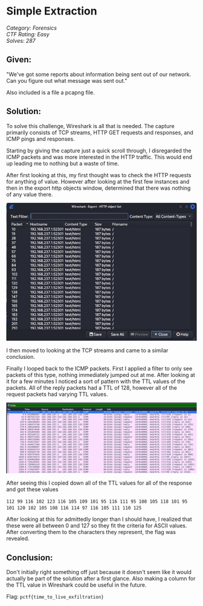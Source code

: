 # Simple Extraction
*Category: Forensics*  
*CTF Rating: Easy*  
*Solves: 287*  

## Given:

 "We've got some reports about information being sent out of our network. Can you figure out what message was sent out."

Also included is a file a pcapng file.

## Solution:

To solve this challenge, Wireshark is all that is needed. The capture primarily consists of TCP streams, HTTP GET requests and responses, and ICMP pings and responses. 

Starting by giving the capture  just a quick scroll through, I  disregarded the ICMP packets and was more interested in the HTTP traffic. This would end up leading me to nothing but a waste of time.

After first looking at this, my first thought was to check the HTTP requests for anything of value. However after looking at the first few instances and then in the export http objects window, determined that there was nothing of any value there. 

![Image](simple-exfiltration-1.png)

I then moved to looking at the TCP streams and came to a similar conclusion.

Finally I looped back to the ICMP packets. First I applied a filter to only see packets of this type, nothing immediately jumped out at me. After looking at it for a few minutes I noticed a sort of pattern with the TTL values of the packets. All of the reply packets had a TTL of 128, however all of the request packets had varying TTL values.

![Image](simple-exfiltration-2.png)

After seeing this I copied down all of the TTL values for all of the response and got these values

`112 99 116 102 123 116 105 109 101 95 116 111 95 108 105 118 101 95 101 120 102 105 108 116 114 97 116 105 111 110 125`

After looking at this for admittedly longer than I should have, I realized that these were all between 0 and 127 so they fit the criteria for ASCII values. After converting them to the characters they represent, the flag was revealed. 

## Conclusion:

Don't initially right something off just because it doesn't seem like it would actually be part of the solution after a first glance. Also making a column for the TTL value in Wireshark could be useful in the future.

Flag: `pctf{time_to_live_exfiltration}`